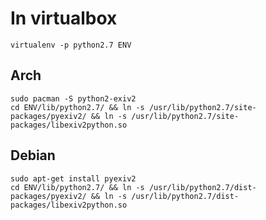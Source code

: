 # In virtualbox

    virtualenv -p python2.7 ENV

## Arch

    sudo pacman -S python2-exiv2
    cd ENV/lib/python2.7/ && ln -s /usr/lib/python2.7/site-packages/pyexiv2/ && ln -s /usr/lib/python2.7/site-packages/libexiv2python.so 

## Debian

    sudo apt-get install pyexiv2
    cd ENV/lib/python2.7/ && ln -s /usr/lib/python2.7/dist-packages/pyexiv2/ && ln -s /usr/lib/python2.7/dist-packages/libexiv2python.so

